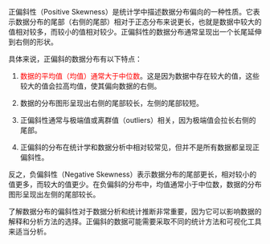 正偏斜性（Positive Skewness）是统计学中描述数据分布偏向的一种性质。它表示数据分布的尾部（右侧的尾部）相对于正态分布来说更长，也就是数据中较大的值相对较多，而较小的值相对较少。正偏斜性的数据分布通常呈现出一个长尾延伸到右侧的形状。

具体来说，正偏斜的数据分布有以下特点：

1. <font color="red">数据的平均值（均值）通常大于中位数</font>。这是因为数据中存在较大的值，这些较大的值会拉高均值，使其偏向数据的右侧。

2. 数据的分布图形呈现出右侧的尾部较长，左侧的尾部较短。

3. 正偏斜性通常与极端值或离群值（outliers）相关，因为极端值会拉长右侧的尾部。

4. 正偏斜的分布在统计学和数据分析中相对较常见，但并不是所有数据都呈现正偏斜性。

反之，负偏斜性（Negative Skewness）表示数据分布的尾部更长，相对较小的值更多，而较大的值更少。在负偏斜的分布中，均值通常小于中位数，数据的分布图形呈现出左侧的尾部较长。

了解数据分布的偏斜性对于数据分析和统计推断非常重要，因为它可以影响数据的解释和分析方法的选择。正偏斜的数据可能需要采取不同的统计方法和可视化工具来适当分析。